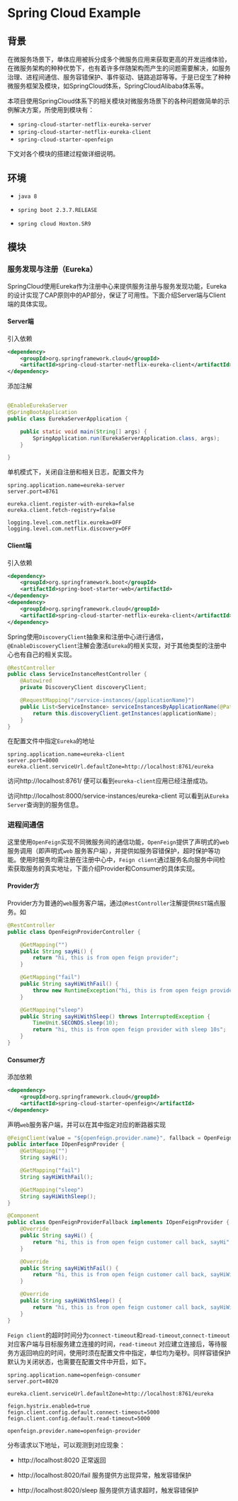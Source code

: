 # Spring Cloud Example

## 背景

在微服务场景下，单体应用被拆分成多个微服务应用来获取更高的开发运维体验，在微服务架构的种种优势下，也有着许多伴随架构而产生的问题需要解决，如服务治理、进程间通信、服务容错保护、事件驱动、链路追踪等等。于是已促生了种种微服务框架及模块，如SpringCloud体系，SpringCloudAlibaba体系等。

本项目使用SpringCloud体系下的相关模块对微服务场景下的各种问题做简单的示例解决方案，所使用到模块有：

- `spring-cloud-starter-netflix-eureka-server`
- `spring-cloud-starter-netflix-eureka-client`
- `spring-cloud-starter-openfeign`

下文对各个模块的搭建过程做详细说明。

## 环境

- `java 8`

- `spring boot 2.3.7.RELEASE`

- `spring cloud Hoxton.SR9`

## 模块

### 服务发现与注册（Eureka）

SpringCloud使用Eureka作为注册中心来提供服务注册与服务发现功能，Eureka的设计实现了CAP原则中的AP部分，保证了可用性。下面介绍Server端与Client端的具体实现。

#### Server端

引入依赖

```xml
<dependency>
    <groupId>org.springframework.cloud</groupId>
    <artifactId>spring-cloud-starter-netflix-eureka-client</artifactId>
</dependency>
```

添加注解

```java

@EnableEurekaServer
@SpringBootApplication
public class EurekaServerApplication {

    public static void main(String[] args) {
        SpringApplication.run(EurekaServerApplication.class, args);
    }

}
```

单机模式下，关闭自注册和相关日志，配置文件为

```properties
spring.application.name=eureka-server
server.port=8761

eureka.client.register-with-eureka=false
eureka.client.fetch-registry=false

logging.level.com.netflix.eureka=OFF
logging.level.com.netflix.discovery=OFF
```

#### Client端

引入依赖

```xml
<dependency>
    <groupId>org.springframework.boot</groupId>
    <artifactId>spring-boot-starter-web</artifactId>
</dependency>
<dependency>
	<groupId>org.springframework.cloud</groupId>
	<artifactId>spring-cloud-starter-netflix-eureka-client</artifactId>
</dependency>
```

Spring使用`DiscoveryClient`抽象来和注册中心进行通信，`@EnableDiscoveryClient`注解会激活`Eureka`的相关实现，对于其他类型的注册中心也有自己的相关实现。

```java
@RestController
public class ServiceInstanceRestController {
    @Autowired
    private DiscoveryClient discoveryClient;

    @RequestMapping("/service-instances/{applicationName}")
    public List<ServiceInstance> serviceInstancesByApplicationName(@PathVariable String applicationName) {
        return this.discoveryClient.getInstances(applicationName);
    }
}
```

在配置文件中指定`Eureka`的地址

```properties
spring.application.name=eureka-client
server.port=8000
eureka.client.serviceUrl.defaultZone=http://localhost:8761/eureka
```

访问http://localhost:8761/ 便可以看到`eureka-client`应用已经注册成功。

访问http://localhost:8000/service-instances/eureka-client 可以看到从`Eureka Server`查询到的服务信息。

### 进程间通信

这里使用`OpenFeign`实现不同微服务间的通信功能，`OpenFeign`提供了声明式的`web`服务调用（即声明式`web`
服务客户端），并提供如服务容错保护，超时保护等功能。使用时服务均需注册在注册中心中，`Feign client`通过服务名向服务中间检索获取服务的真实地址，下面介绍Provider和Consumer的具体实现。

#### Provider方

Provider方为普通的`web`服务客户端，通过`@RestController`注解提供`REST`端点服务。如

```java
@RestController
public class OpenFeignProviderController {

    @GetMapping("")
    public String sayHi() {
        return "hi, this is from open feign provider";
    }

    @GetMapping("fail")
    public String sayHiWithFail() {
        throw new RuntimeException("hi, this is from open feign provider with fail");
    }

    @GetMapping("sleep")
    public String sayHiWithSleep() throws InterruptedException {
        TimeUnit.SECONDS.sleep(10);
        return "hi, this is from open feign provider with sleep 10s";
    }
}
```

#### Consumer方

添加依赖

```xml
<dependency>
    <groupId>org.springframework.cloud</groupId>
    <artifactId>spring-cloud-starter-openfeign</artifactId>
</dependency>
```

声明`web`服务客户端，并可以在其中指定对应的断路器实现

```java
@FeignClient(value = "${openfeign.provider.name}", fallback = OpenFeignProviderFallback.class)
public interface IOpenFeignProvider {
    @GetMapping("")
    String sayHi();

    @GetMapping("fail")
    String sayHiWithFail();

    @GetMapping("sleep")
    String sayHiWithSleep();
}
```

```java
@Component
public class OpenFeignProviderFallback implements IOpenFeignProvider {
    @Override
    public String sayHi() {
        return "hi, this is from open feign customer call back, sayHi";
    }

    @Override
    public String sayHiWithFail() {
        return "hi, this is from open feign customer call back, sayHiWithFail";
    }

    @Override
    public String sayHiWithSleep() {
        return "hi, this is from open feign customer call back, sayHiWithSleep";
    }
}
```

`Feign client`的超时时间分为`connect-timeout`和`read-timeout`,`connect-timeout`对应客户端与目标服务建立连接的时间，`read-timeout`
对应建立连接后，等待服务方返回响应的时间，使用时须在配置文件中指定，单位均为毫秒。同样容错保护默认为关闭状态，也需要在配置文件中开启，如下。

```properties
spring.application.name=openfeign-consumer
server.port=8020

eureka.client.serviceUrl.defaultZone=http://localhost:8761/eureka

feign.hystrix.enabled=true
feign.client.config.default.connect-timeout=5000
feign.client.config.default.read-timeout=5000

openfeign.provider.name=openfeign-provider
```

分布请求以下地址，可以观测到对应现象：

- http://localhost:8020  正常返回

- http://localhost:8020/fail 服务提供方出现异常，触发容错保护
- http://localhost:8020/sleep 服务提供方请求超时，触发容错保护